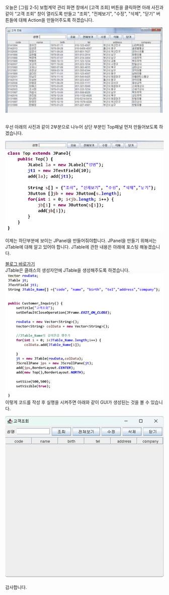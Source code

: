 오늘은 [그림 2-5] 보험계약 관리 화면 창에서 [고객 조회] 버튼을 클릭하면 아래 사진과 같이 “고객 조회” 창이 열리도록 만들고  "조회", "전체보기", "수정", "삭제", "닫기" 버튼들에 대해 Action을 만들어주도록 하겠습니다.<br>

![실행 결과](https://github.com/junhyeok1667/JDBC-PROJECT-insurance-/blob/main/Day8/img.png)


<br>
우선 아래의 사진과 같이 2부분으로 나누어 상단 부분인 Top패널 먼저 만들어보도록 하겠습니다.

![실행 결과](https://github.com/junhyeok1667/JDBC-PROJECT-insurance-/blob/main/Day8/img_1.png)
![실행 결과](https://github.com/junhyeok1667/JDBC-PROJECT-insurance-/blob/main/Day8/img_2.png)

이제는 하단부분에 보이는 JPanel을 만들어줘야합니다. JPanel을 만들기 위해서는 JTable에 대해 알고 있어야 합니다. JTable에 관한 내용은 아래에 포스팅 해놓겠습니다.<br>

[블로그 바로가기](https://chillysugar-study.tistory.com/4)
<br>
JTable은 클래스의 생성자안에 JTable을 생성해주도록 하겠습니다.<br>
![실행 결과](https://github.com/junhyeok1667/JDBC-PROJECT-insurance-/blob/main/Day8/img_3.png)
이렇게 코드를 작성 후 실행을 시켜주면 아래와 같이 GUI가 생성된는 것을 볼 수 있습니다.<br>

![실행 결과](https://github.com/junhyeok1667/JDBC-PROJECT-insurance-/blob/main/Day8/img_4.png)

감사합니다.
